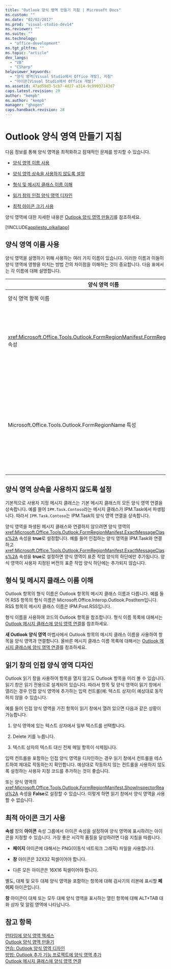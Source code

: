 ```yaml
---
title: "Outlook 양식 영역 만들기 지침 | Microsoft Docs"
ms.custom: ""
ms.date: "02/02/2017"
ms.prod: "visual-studio-dev14"
ms.reviewer: ""
ms.suite: ""
ms.technology: 
  - "office-development"
ms.tgt_pltfrm: ""
ms.topic: "article"
dev_langs: 
  - "VB"
  - "CSharp"
helpviewer_keywords: 
  - "양식 영역[Visual Studio에서 Office 개발], 지침"
  - "아이콘[Visual Studio에서 Office 개발]"
ms.assetid: 47ad59d3-5cb7-4d27-a314-9c09937143d7
caps.latest.revision: 29
author: "kempb"
ms.author: "kempb"
manager: "ghogen"
caps.handback.revision: 28
---
```

# Outlook 양식 영역 만들기 지침
  다음 정보를 통해 양식 영역을 최적화하고 잠재적인 문제를 방지할 수 있습니다.  
  
-   [양식 영역 이름 사용](#UsingFormRegions)  
  
-   [양식 영역 상속을 사용하지 않도록 설정](#DisablingInheritance)  
  
-   [형식 및 메시지 클래스 이름 이해](#ClassNames)  
  
-   [읽기 창의 인접 양식 영역 디자인](#ReadingPane)  
  
-   [최적 아이콘 크기 사용](#UsingOptimal)  
  
 양식 영역에 대한 자세한 내용은 [Outlook 양식 영역 만들기](../vsto/creating-outlook-form-regions.md)를 참조하세요.  
  
 [!INCLUDE[appliesto_olkallapp](../vsto/includes/appliesto-olkallapp-md.md)]  
  
##  <a name="UsingFormRegions"></a> 양식 영역 이름 사용  
 양식 영역을 설명하기 위해 사용하는 여러 가지 이름이 있습니다. 이러한 이름과 이들이 양식 영역에 영향을 미치는 방법 간의 차이점을 이해하는 것이 중요합니다. 다음 표에서는 각 이름에 대해 설명합니다.  
  
|양식 영역 이름|설명|  
|--------------|--------|  
|양식 영역 항목 이름|**새 항목 추가** 대화 상자에서 **Outlook 양식 영역** 항목에 대해 지정한 이름입니다. 이 이름은 **솔루션 탐색기**에 나타나는 양식 영역 코드의 이름입니다.|  
|<xref:Microsoft.Office.Tools.Outlook.FormRegionManifest.FormRegionName%2A> 속성|**새 Outlook 양식 영역** 마법사의 **설명 텍스트를 입력하고 디스플레이 기본 설정을 선택하세요.** 페이지에서 이 이름을 지정합니다. 이 이름은 **속성** 창에 **FormRegionName** 속성으로 나타납니다.<br /><br /> <xref:Microsoft.Office.Tools.Outlook.FormRegionManifest.FormRegionName%2A> 속성을 사용하여 Outlook UI\(사용자 인터페이스\)에서 양식 영역을 식별하는 레이블을 지정합니다. 별도 양식 영역의 경우 이 이름이 Outlook 항목의 리본에 단추로 나타납니다.<br /><br /> 인접한 양식 영역의 경우 이 이름이 양식 영역 위에 머리글 텍스트로 나타납니다.|  
|Microsoft.Office.Tools.Outlook.FormRegionName 특성|**Outlook 양식 영역** 항목을 프로젝트에 추가하는 경우 Visual Studio는 이 속성을 양식 영역의 정규화된 이름으로 설정합니다. 기본 정규화된 이름은 VSTO 추가 기능 이름, 점, 양식 영역 이름이 차례로 연결된 이름입니다\(예: `OutlookAddIn1.FormRegion1`\).<br /><br /> 또한 이 정규화된 이름은 양식 영역 팩터리 클래스의 맨 위에 특성으로 나타납니다.<br /><br /> Microsoft.Office.Tools.Outlook.FormRegionName 특성을 사용하여 모든 Outlook VSTO 추가 기능에서 양식 영역을 고유하게 식별합니다.<xref:Microsoft.Office.Tools.Outlook.FormRegionManifest.FormRegionName%2A> 속성을 변경하거나 양식 영역 항목의 이름을 변경하는 방법으로는 Microsoft.Office.Tools.Outlook.FormRegionName 특성의 값을 변경할 수 없습니다. 이 이름을 변경하려면 양식 영역 코드 파일의 Microsoft.Office.Tools.Outlook.FormRegionName 특성을 수정해야 합니다.|  
  
##  <a name="DisablingInheritance"></a> 양식 영역 상속을 사용하지 않도록 설정  
 기본적으로 사용자 지정 메시지 클래스는 기본 메시지 클래스의 모든 양식 영역 연결을 상속합니다. 예를 들어 `IPM.Task.Contoso`라는 메시지 클래스가 IPM.Task에서 파생됩니다. 따라서 `IPM.Task.Contoso`는 IPM.Task의 양식 영역 연결을 상속합니다.  
  
 양식 영역을 파생된 메시지 클래스와 연결하지 않으려면 양식 영역의 <xref:Microsoft.Office.Tools.Outlook.FormRegionManifest.ExactMessageClass%2A> 속성을 **true**로 설정합니다. 예를 들어 인접하는 양식 영역을 IPM.Task와 연결하고 <xref:Microsoft.Office.Tools.Outlook.FormRegionManifest.ExactMessageClass%2A> 속성을 **true**로 설정하면 양식 영역이 표준 작업 양식의 하단에만 추가됩니다. 양식 영역이 사용자 지정된 버전의 표준 작업 양식 하단에는 추가되지 않습니다.  
  
##  <a name="ClassNames"></a> 형식 및 메시지 클래스 이름 이해  
 Outlook 항목의 형식 이름은 Outlook 항목의 메시지 클래스 이름과 다릅니다. 예를 들어 RSS 항목의 형식 이름은 Microsoft.Office.Interop.Outlook.PostItem입니다. RSS 항목의 메시지 클래스 이름은 IPM.Post.RSS입니다.  
  
 형식 이름을 사용하여 코드의 Outlook 항목을 참조합니다. 형식 이름 목록에 대해서는 [Outlook 메시지 클래스에 양식 영역 연결](../vsto/associating-a-form-region-with-an-outlook-message-class.md)를 참조하세요.  
  
 **새 Outlook 양식 영역** 마법사에서 Outlook 항목의 메시지 클래스 이름을 사용하여 항목을 양식 영역과 연결합니다. 올바른 메시지 클래스 이름 목록에 대해서는 [Outlook 메시지 클래스에 양식 영역 연결](../vsto/associating-a-form-region-with-an-outlook-message-class.md)를 참조하세요.  
  
##  <a name="ReadingPane"></a> 읽기 창의 인접 양식 영역 디자인  
 Outlook 읽기 창을 사용하여 항목을 열지 않고도 Outlook 항목을 미리 볼 수 있습니다. 읽기 창은 읽기 전용으로 설계되어 있습니다. 따라서 항목 및 양식 영역이 읽기 창에서 열리는 경우 인접 양식 영역에 추가하는 입력 컨트롤\(예: 텍스트 상자\)이 예상대로 동작하지 않을 수 있습니다.  
  
 예를 들어 인접 양식 영역을 가진 항목이 읽기 창에서 열려 있으면 다음과 같은 상황이 가능합니다.  
  
1.  양식 영역에 있는 텍스트 상자에서 일부 텍스트를 선택합니다.  
  
2.  Delete 키를 누릅니다.  
  
3.  텍스트 상자의 텍스트 대신 전체 메일 항목이 삭제됩니다.  
  
 입력 컨트롤을 포함하는 인접 양식 영역을 디자인하는 경우 읽기 창에서 컨트롤을 테스트하여 제대로 작동하는지 확인합니다. 예상대로 작동하지 않는 컨트롤을 사용하지 않도록 설정하는 사용자 지정 코드를 추가하는 것이 좋습니다.  
  
 또는 양식 영역의 <xref:Microsoft.Office.Tools.Outlook.FormRegionManifest.ShowInspectorRead%2A> 속성을 **False**로 설정할 수 있습니다. 이렇게 하면 읽기 창에서 양식 영역을 사용할 수 없습니다.  
  
##  <a name="UsingOptimal"></a> 최적 아이콘 크기 사용  
 **속성** 창의 **아이콘** 속성 그룹에서 아이콘 속성을 설정하여 양식 영역에 표시하려는 아이콘을 지정할 수 있습니다. 가장 좋은 시각적 품질을 달성하려면 다음 지침을 따릅니다.  
  
-   **페이지** 아이콘에 대해서는 PNG\(이동식 네트워크 그래픽\) 파일을 사용합니다.  
  
-   **창** 아이콘은 32X32 픽셀이어야 합니다.  
  
-   다른 모든 아이콘은 16X16 픽셀이어야 합니다.  
  
 별도, 대체 및 모두 대체 양식 영역을 포함하는 항목에 대해 검사기의 리본에 표시할 **페이지** 아이콘입니다.  
  
 **창** 아이콘이 대체 또는 모두 대체 양식 영역을 표시하는 열린 항목에 대해 ALT\+TAB 대화 상자 및 알림 영역에 나타납니다.  
  
## 참고 항목  
 [런타임에 양식 영역 액세스](../vsto/accessing-a-form-region-at-run-time.md)   
 [Outlook 양식 영역 만들기](../vsto/creating-outlook-form-regions.md)   
 [연습: Outlook 양식 영역 디자인](../vsto/walkthrough-designing-an-outlook-form-region.md)   
 [방법: Outlook 추가 기능 프로젝트에 양식 영역 추가](../vsto/how-to-add-a-form-region-to-an-outlook-add-in-project.md)   
 [Outlook 메시지 클래스에 양식 영역 연결](../vsto/associating-a-form-region-with-an-outlook-message-class.md)  
  
  